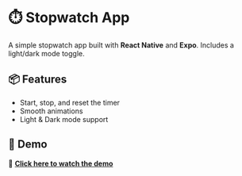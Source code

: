 # ⏱️ Stopwatch App  

A simple stopwatch app built with **React Native** and **Expo**. Includes a light/dark mode toggle.  

## 📦 Features  
- Start, stop, and reset the timer  
- Smooth animations  
- Light & Dark mode support  

## 🎥 Demo  
🔗 **[Click here to watch the demo](https://screenrec.com/share/1uDv5w7cX8)**  
